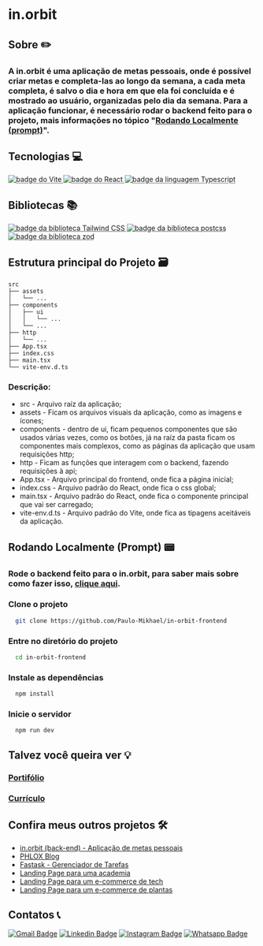 # in.orbit

## Sobre ✏️
### A in.orbit é uma aplicação de metas pessoais, onde é possível criar metas e completa-las ao longo da semana, a cada meta completa, é salvo o dia e hora em que ela foi concluída e é mostrado ao usuário, organizadas pelo dia da semana. Para a aplicação funcionar, é necessário rodar o backend feito para o projeto, mais informações no tópico "[Rodando Localmente (prompt)](#rodando-localmente-prompt)".

## Tecnologias 💻
<div>
  <abbr title="Vite - Framework javascript" >
    <img src="https://img.shields.io/badge/Vite-646CFF.svg?style=for-the-badge&logo=Vite&logoColor=white" alt="badge do Vite" />
  </abbr>
  <abbr title="React - Framework javascript" >
    <img src="https://img.shields.io/badge/React-61DAFB.svg?style=for-the-badge&logo=React&logoColor=black" alt="badge do React" />
  </abbr>
  <abbr title="Typescript - Linguagem fortemente tipada" >
    <img src="https://img.shields.io/badge/TypeScript-3178C6.svg?style=for-the-badge&logo=TypeScript&logoColor=white" alt="badge da linguagem Typescript" />
  </abbr>
</div>

## Bibliotecas 📚
<div>
  <abbr title="Tailwind CSS - Biblioteca de estilização" >
    <img src="https://img.shields.io/badge/Tailwind%20CSS-06B6D4.svg?style=for-the-badge&logo=Tailwind-CSS&logoColor=white" alt="badge da biblioteca Tailwind CSS" />
  </abbr>
  <abbr title="Postcss - Biblioteca para minimizar o css" >
    <img src="https://img.shields.io/badge/PostCSS-DD3A0A.svg?style=for-the-badge&logo=PostCSS&logoColor=white" alt="badge da biblioteca postcss" />
  </abbr>
  <abbr title="Biome - Formatação de código automática" >
    <img src="https://img.shields.io/badge/Biome-60A5FA.svg?style=for-the-badge&logo=Biome&logoColor=white" alt="badge da biblioteca zod" />
  </abbr>
</div>

## Estrutura principal do Projeto 🗃️
```plaintext
src
├── assets
│   └── ...
├── components
│   ├── ui
│   │   └── ...
│   └── ...
├── http
│   └── ...
├── App.tsx
├── index.css
├── main.tsx
└── vite-env.d.ts
```
### Descrição:
- src - Arquivo raíz da aplicação;
- assets - Ficam os arquivos visuais da aplicação, como as imagens e ícones;
- components - dentro de ui, ficam pequenos componentes que são usados várias vezes, como os botões, já na raíz da pasta ficam os componentes mais complexos, como as páginas da aplicação que usam requisições http;
- http - Ficam as funções que interagem com o backend, fazendo requisições à api;
- App.tsx - Arquivo principal do frontend, onde fica a página inicial;
- index.css - Arquivo padrão do React, onde fica o css global;
- main.tsx - Arquivo padrão do React, onde fica o componente principal que vai ser carregado;
- vite-env.d.ts - Arquivo padrão do Vite, onde fica as tipagens aceitáveis da aplicação.

## Rodando Localmente (Prompt) 📟
### Rode o backend feito para o in.orbit, para saber mais sobre como fazer isso, [clique aqui](https://github.com/Paulo-Mikhael/in-orbit-backend?tab=readme-ov-file#rodando-localmente-prompt).
### Clone o projeto
```bash
  git clone https://github.com/Paulo-Mikhael/in-orbit-frontend
```
### Entre no diretório do projeto
```bash
  cd in-orbit-frontend
```
### Instale as dependências
```bash
  npm install
```
### Inicie o servidor
```bash
  npm run dev
```

## Talvez você queira ver 💡
  ### [Portifólio](https://portifolio-react-three.vercel.app/)
  ### [Currículo](https://docs.google.com/document/d/1xhimUtV6EM7c1GtwBwAHsIonX1HjoLSi/edit)

## Confira meus outros projetos 🛠️
  - [in.orbit (back-end) - Aplicação de metas pessoais](https://github.com/Paulo-Mikhael/in-orbit-backend?tab=readme-ov-file#readme)
  - [PHLOX Blog](https://github.com/Paulo-Mikhael/phlox-blog?tab=readme-ov-file#readme)
  - [Fastask - Gerenciador de Tarefas](https://github.com/Paulo-Mikhael/fastask?tab=readme-ov-file#readme)
  - [Landing Page para uma academia](https://github.com/Paulo-Mikhael/academia-landing-page?tab=readme-ov-file#readme)
  - [Landing Page para um e-commerce de tech](https://github.com/Paulo-Mikhael/phlox?tab=readme-ov-file#readme)
  - [Landing Page para um e-commerce de plantas](https://github.com/Paulo-Mikhael/casa-verde?tab=readme-ov-file#readme)

## Contatos 📞
  [![Gmail Badge](https://img.shields.io/badge/Gmail-EA4335.svg?style=for-the-badge&logo=Gmail&logoColor=white)](https://portifolio-react-three.vercel.app/contacts)
  [![Linkedin Badge](https://img.shields.io/badge/LinkedIn-0A66C2.svg?style=for-the-badge&logo=LinkedIn&logoColor=white)](https://www.linkedin.com/in/paulo-miguel-4b706022b/)
  [![Instagram Badge](https://img.shields.io/badge/Instagram-E4405F.svg?style=for-the-badge&logo=Instagram&logoColor=white)](https://www.instagram.com/pa__miguel?igsh=MWxoYzdqNGluZWcyaA%3D%3D)
  [![Whatsapp Badge](https://img.shields.io/badge/WhatsApp-25D366.svg?style=for-the-badge&logo=WhatsApp&logoColor=white)](https://api.whatsapp.com/send/?phone=5592992813253&text=Ol%C3%A1%21+Gostaria+de+fazer+uma+oferta...&type=phone_number&app_absent=0)